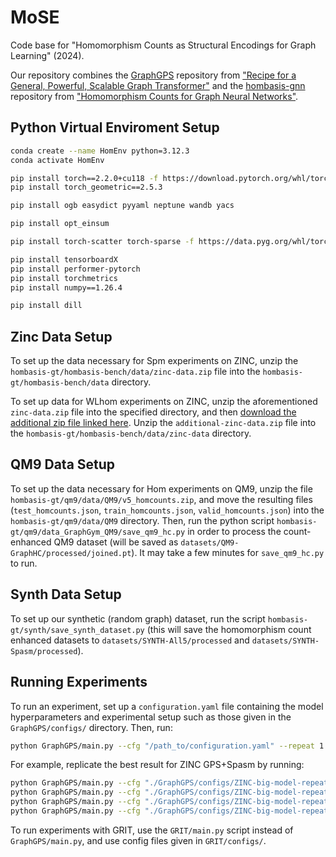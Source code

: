 # MoSE

Code base for "Homomorphism Counts as Structural Encodings for Graph Learning" (2024).

Our repository combines the [GraphGPS](https://github.com/rampasek/GraphGPS.git) repository from ["Recipe for a General, Powerful, Scalable Graph Transformer"](https://arxiv.org/abs/2205.12454) and the [hombasis-gnn](https://github.com/ejin700/hombasis-gnn.git) repository from ["Homomorphism Counts for Graph Neural Networks"](https://arxiv.org/abs/2402.08595). 

## Python Virtual Enviroment Setup

```bash
conda create --name HomEnv python=3.12.3
conda activate HomEnv

pip install torch==2.2.0+cu118 -f https://download.pytorch.org/whl/torch_stable.html
pip install torch_geometric==2.5.3

pip install ogb easydict pyyaml neptune wandb yacs

pip install opt_einsum

pip install torch-scatter torch-sparse -f https://data.pyg.org/whl/torch-2.2.1+cu118.html

pip install tensorboardX
pip install performer-pytorch
pip install torchmetrics
pip install numpy==1.26.4

pip install dill
```

## Zinc Data Setup
To set up the data necessary for Spm experiments on ZINC, unzip the `hombasis-gt/hombasis-bench/data/zinc-data.zip` file into the `hombasis-gt/hombasis-bench/data` directory. 

To set up data for WLhom experiments on ZINC, unzip the aforementioned `zinc-data.zip` file into the specified directory, and then [download the additional zip file linked here](https://drive.google.com/file/d/1k91aY9vuO2_Dfjn2gWVuAJL-4tGqCpgH/view?usp=sharing). Unzip the `additional-zinc-data.zip` file into the `hombasis-gt/hombasis-bench/data/zinc-data` directory. 

## QM9 Data Setup
To set up the data necessary for Hom experiments on QM9, unzip the file `hombasis-gt/qm9/data/QM9/v5_homcounts.zip`, and move the resulting files (`test_homcounts.json`, `train_homcounts.json`, `valid_homcounts.json`) into the `hombasis-gt/qm9/data/QM9` directory. Then, run the python script `hombasis-gt/qm9/data_GraphGym_QM9/save_qm9_hc.py` in order to process the count-enhanced QM9 dataset (will be saved as `datasets/QM9-GraphHC/processed/joined.pt`). It may take a few minutes for `save_qm9_hc.py` to run.

## Synth Data Setup
To set up our synthetic (random graph) dataset, run the script `hombasis-gt/synth/save_synth_dataset.py` (this will save the homomorphism count enhanced datasets to `datasets/SYNTH-All5/processed` and `datasets/SYNTH-Spasm/processed`). 

## Running Experiments
To run an experiment, set up a `configuration.yaml` file containing the model hyperparameters and experimental setup such as those given in the `GraphGPS/configs/` directory. Then, run:

```bash
python GraphGPS/main.py --cfg "/path_to/configuration.yaml" --repeat 1 wandb.use True
```

For example, replicate the best result for ZINC GPS+Spasm by running:

```bash
python GraphGPS/main.py --cfg "./GraphGPS/configs/ZINC-big-model-repeats/ZINCe-GPS-repeats/hc.yaml" --repeat 1 wandb.use True seed 0
python GraphGPS/main.py --cfg "./GraphGPS/configs/ZINC-big-model-repeats/ZINCe-GPS-repeats/hc.yaml" --repeat 1 wandb.use True seed 14
python GraphGPS/main.py --cfg "./GraphGPS/configs/ZINC-big-model-repeats/ZINCe-GPS-repeats/hc.yaml" --repeat 1 wandb.use True seed 48
python GraphGPS/main.py --cfg "./GraphGPS/configs/ZINC-big-model-repeats/ZINCe-GPS-repeats/hc.yaml" --repeat 1 wandb.use True seed 96
```

To run experiments with GRIT, use the `GRIT/main.py` script instead of `GraphGPS/main.py`, and use config files given in `GRIT/configs/`.